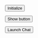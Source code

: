 <script>
    window.addEventListener("onEmbeddedMessagingReady", () => {            
        console.log( "Inside Prechat API!!" );
    embeddedservice_bootstrap.prechatAPI.setHiddenPrechatFields( { "Queue_Name" : 'tesstt' } );
</script>

<script type='text/javascript'>
       function initEmbeddedMessaging(lang) {
		try {
			embeddedservice_bootstrap.settings.language = lang; // For example, enter 'en' or 'en-US'
			

			embeddedservice_bootstrap.init(
				'00DDE0000044R3Q',
				'McAfee_Chat',
				'https://mcsg--dev.sandbox.my.site.com/ESWMcAfeeChat1707158023631',
				{
					scrt2URL: 'https://mcsg--dev.sandbox.my.salesforce-scrt.com'
				}
			);
		} catch (err) {
			console.error('Error loading Embedded Messaging: ', err);
		}
	};
</script>
<script type='text/javascript' src='https://mcsg--dev.sandbox.my.site.com/ESWMcAfeeChat1707158023631/assets/js/bootstrap.min.js'></script>

<button id="initializeButton">Initialize</button>
<script>
document.getElementById('initializeButton').addEventListener('click', function() {
    initEmbeddedMessaging(window.varLang);
});
</script>

<button onclick='embeddedservice_bootstrap.utilAPI.showChatButton()'>Show button</button >

<button onclick='embeddedservice_bootstrap.utilAPI.launchChat()'>Launch Chat</button >
